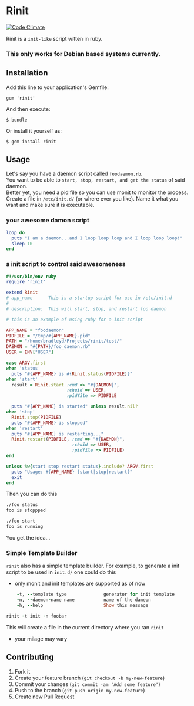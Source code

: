 # Rinit

[![Code Climate](https://codeclimate.com/github/bradleyd/rinit.png)](https://codeclimate.com/github/bradleyd/rinit)

Rinit is a `init-like` script witten in ruby.  

### This only works for Debian based systems currently.

## Installation

Add this line to your application's Gemfile:

    gem 'rinit'

And then execute:

    $ bundle

Or install it yourself as:

    $ gem install rinit

## Usage

Let's say you have a daemon script called `foodaemon.rb`.  
You want to be able to `start, stop, restart, and get the status` of said daemon.  
Better yet, you need a pid file so you can use monit to monitor the process.  
Create a file in `/etc/init.d/` (or where ever you like).  Name it what you want and make sure it is executable.

### your awesome damon script
```ruby
loop do
  puts "I am a daemon...and I loop loop loop and I loop loop loop!"
  sleep 10
end
```

### a init script to control said awesomeness

```ruby
#!/usr/bin/env ruby
require 'rinit'

extend Rinit
# app_name      This is a startup script for use in /etc/init.d
#
# description:  This will start, stop, and restart foo daemon

# this is an example of using ruby for a init script

APP_NAME = "foodaemon"
PIDFILE = "/tmp/#{APP_NAME}.pid"
PATH = "/home/bradleyd/Projects/rinit/test/"
DAEMON = "#{PATH}/foo_daemon.rb"
USER = ENV["USER"]

case ARGV.first
when 'status'
  puts "#{APP_NAME} is #{Rinit.status(PIDFILE)}"
when 'start'
  result = Rinit.start :cmd => "#{DAEMON}", 
                       :chuid => USER,
                       :pidfile => PIDFILE

  puts "#{APP_NAME} is started" unless result.nil?
when 'stop'
  Rinit.stop(PIDFILE)
  puts "#{APP_NAME} is stopped" 
when 'restart'
  puts "#{APP_NAME} is restarting..."
  Rinit.restart(PIDFILE, :cmd => "#{DAEMON}",
                         :chuid => USER,
                         :pidfile => PIDFILE)
end

unless %w{start stop restart status}.include? ARGV.first
  puts "Usage: #{APP_NAME} {start|stop|restart}"
  exit
end
```

Then you can do this

```bash
./foo status
foo is stoppped
```

```bash
./foo start
foo is running
```
You get the idea...

### Simple Template Builder

`rinit` also has a simple template builder.  For example,
to generate a init script to be used in `init.d/` one could do this

* only monit and init templates are supported as of now

```ruby
    -t, --template type              generator for init template
    -n, --daemon-name name           name of the dameon
    -h, --help                       Show this message
```

```ruby
rinit -t init -n foobar
```

This will create a file in the current directory where you ran `rinit`

* your milage may vary
 
## Contributing

1. Fork it
2. Create your feature branch (`git checkout -b my-new-feature`)
3. Commit your changes (`git commit -am 'Add some feature'`)
4. Push to the branch (`git push origin my-new-feature`)
5. Create new Pull Request
